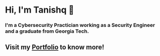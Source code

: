 # Hi, I'm Tanishq 👋

### I'm a Cybersecurity Practician working as a Security Engineer and a graduate from Georgia Tech.

## Visit my [Portfolio](https://tanishq.page) to know more!
